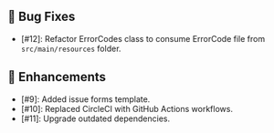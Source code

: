 ## :bug: Bug Fixes

- [#12]: Refactor ErrorCodes class to consume ErrorCode file from `src/main/resources` folder.

## :star_struck: Enhancements

- [#9]: Added issue forms template.
- [#10]: Replaced CircleCI with GitHub Actions workflows.
- [#11]: Upgrade outdated dependencies.